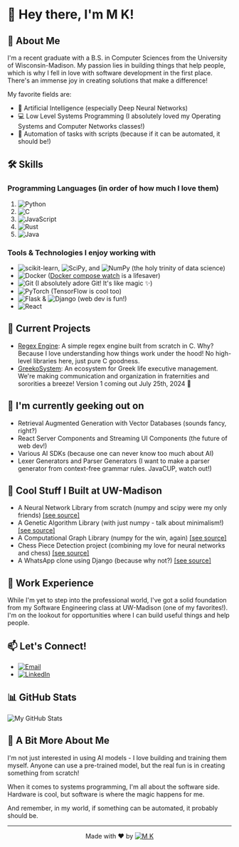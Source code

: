 # 👋 Hey there, I'm M K!

## 🚀 About Me

I'm a recent graduate with a B.S. in Computer Sciences from the
University of Wisconsin-Madison. My passion lies in building things that help
people, which is why I fell in love with software development in the first
place. There's an immense joy in creating solutions that make a difference!

My favorite fields are:

- 🧠 Artificial Intelligence (especially Deep Neural Networks)
- 💻 Low Level Systems Programming (I absolutely loved my Operating Systems and
Computer Networks classes!)
- 🤖 Automation of tasks with scripts (because if it can be automated,
it should be!)

## 🛠 Skills

### Programming Languages (in order of how much I love them)

1. ![Python](https://img.shields.io/badge/python-3670A0?style=flat&logo=python&logoColor=ffdd54)
2. ![C](https://img.shields.io/badge/c-%2300599C.svg?style=flat&logo=c&logoColor=white)
3. ![JavaScript](https://img.shields.io/badge/javascript-%23323330.svg?style=flat&logo=javascript&logoColor=%23F7DF1E)
4. ![Rust](https://img.shields.io/badge/rust-%23000000.svg?style=flat&logo=rust&logoColor=orange)
5. ![Java](https://img.shields.io/badge/java-%23ED8B00.svg?style=flat&logo=openjdk&logoColor=white)

### Tools & Technologies I enjoy working with

- ![scikit-learn](https://img.shields.io/badge/scikit--learn-%23F7931E.svg?style=flat&logo=scikit-learn&logoColor=white), ![SciPy](https://img.shields.io/badge/SciPy-%230C55A5.svg?style=flat&logo=scipy&logoColor=%white), and ![NumPy](https://img.shields.io/badge/numpy-%23013243.svg?style=flat&logo=numpy&logoColor=white) (the holy trinity of data science)
- ![Docker](https://img.shields.io/badge/docker-%230db7ed.svg?style=flat&logo=docker&logoColor=white) ([Docker compose watch](https://docs.docker.com/compose/file-watch/) is a lifesaver)
- ![Git](https://img.shields.io/badge/git-%23F05033.svg?style=flat&logo=git&logoColor=white) (I absolutely adore Git! It's like magic ✨)
- ![PyTorch](https://img.shields.io/badge/PyTorch-%23EE4C2C.svg?style=flat&logo=PyTorch&logoColor=white) (TensorFlow is cool too)
- ![Flask](https://img.shields.io/badge/flask-%23000.svg?style=flat&logo=flask&logoColor=white) & ![Django](https://img.shields.io/badge/django-%23092E20.svg?style=flat&logo=django&logoColor=white) (web dev is fun!)
- ![React](https://img.shields.io/badge/react-%2320232a.svg?style=flat&logo=react&logoColor=%2361DAFB)

## 🔭 Current Projects

- [Regex Engine](https://github.com/mkpro118/Regex-Engine):
A simple regex engine built from scratch in C. Why? Because I love
understanding how things work under the hood!
No high-level libraries here, just pure C goodness.
- [GreekoSystem](https://github.com/greekosystem):
An ecosystem for Greek life executive management. We're making communication
and organization in fraternities and sororities a breeze!
Version 1 coming out July 25th, 2024 🎉

## 🌱 I'm currently geeking out on

- Retrieval Augmented Generation with Vector Databases (sounds fancy, right?)
- React Server Components and Streaming UI Components (the future of web dev!)
- Various AI SDKs (because one can never know too much about AI)
- Lexer Generators and Parser Generators (I want to make a parser generator
from context-free grammar rules. JavaCUP, watch out!)

## 🏫 Cool Stuff I Built at UW-Madison

- A Neural Network Library from scratch (numpy and scipy were my only friends)
[[see source]](https://github.com/mkpro118/neural_network)
- A Genetic Algorithm Library (with just numpy - talk about minimalism!)
[[see source]](https://github.com/mkpro118/GeneticAlgorithm)
- A Computational Graph Library (numpy for the win, again)
[[see source]](https://github.com/mkpro118/ComputationalGraph)
- Chess Piece Detection project (combining my love for neural networks and chess)
[[see source]](https://github.com/mkpro118/Chess-Piece-Detection)
- A WhatsApp clone using Django (because why not?)
[[see source]](https://github.com/mkpro118/my-whatsapp)

## 💼 Work Experience

While I'm yet to step into the professional world, I've got a solid foundation
from my Software Engineering class at UW-Madison (one of my favorites!).
I'm on the lookout for opportunities where I can build useful things and help
people.

## 📫 Let's Connect!

- [![Email](https://img.shields.io/badge/mkpro118%40gmail.com-blue?style=flat&logo=gmail&labelColor=green&color=grey)
](mailto:mkpro118@gmail.com)
- [![LinkedIn](https://img.shields.io/badge/Mrigank%20Kumar-blue?style=flat&logo=linkedin&labelColor=blue&color=grey)](https://www.linkedin.com/in/mrigank-kumar/)

## 📊 GitHub Stats

![My GitHub Stats](https://github-readme-stats.vercel.app/api?username=mkpro118&show_icons=true&theme=radical)

## 🎨 A Bit More About Me

I'm not just interested in using AI models - I love building and training them
myself. Anyone can use a pre-trained model, but the real fun is in creating
something from scratch!

When it comes to systems programming, I'm all about the software side.
Hardware is cool, but software is where the magic happens for me.

And remember, in my world, if something can be automated, it probably should be.

---

<div align="center" markdown="1">
  
Made with ❤️ by [![M K](https://img.shields.io/badge/M%20K-black?style=flat&logo=github&logoColor=white&labelColor=black&color=grey)
](https://github.com/mkpro118)

</div>
